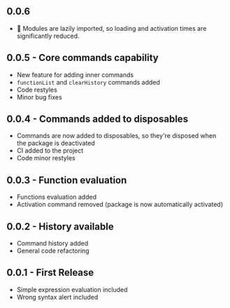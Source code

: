 ## 0.0.6
* :racehorse: Modules are lazily imported, so loading and activation times are significantly reduced.

## 0.0.5 - Core commands capability
* New feature for adding inner commands
* `functionList` and `clearHistory` commands added
* Code restyles
* Minor bug fixes

## 0.0.4 - Commands added to disposables
* Commands are now added to disposables, so they're disposed when the package is
deactivated
* CI added to the project
* Code minor restyles

## 0.0.3 - Function evaluation
* Functions evaluation added
* Activation command removed (package is now automatically activated)

## 0.0.2 - History available
* Command history added
* General code refactoring

## 0.0.1 - First Release
* Simple expression evaluation included
* Wrong syntax alert included
